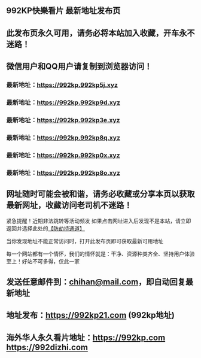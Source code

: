 ## **992KP快樂看片 最新地址发布页**
## 此发布页永久可用，请务必将本站加入收藏，开车永不迷路！
## 微信用户和QQ用户请复制到浏览器访问！
### 最新地址：https://992kp.992kp5j.xyz

### 最新地址：https://992kp.992kp9d.xyz

### 最新地址：https://992kp.992kp3e.xyz

### 最新地址：https://992kp.992kp8q.xyz

### 最新地址：https://992kp.992kp0x.xyz

### 最新地址：https://992kp.992kp8o.xyz


## 网址随时可能会被和谐，请务必收藏或分享本页以获取最新网址，收藏访问老司机不迷路！

紧急提醒！近期非法跳转等活动频发
如果点击网址进入后发现不是本站，请立即返回并选择此处的[【防劫持通道】](https://23.224.130.222:7583)

当你发现地址不能正常访问时，打开此发布页即可获取最新可用地址

每一个网站都有一个情怀，我们的情怀就是：干净、资源种类齐全、坚持用户体验至上！好站不可多得，仅此一家

## 发送任意邮件到：chihan@mail.com，即自动回复最新地址
## 地址发布：https://992kp21.com  (992kp地址)
## 海外华人永久看片地址：https://992kp.com  https://992dizhi.com
